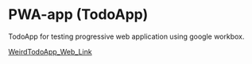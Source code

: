 # PWA-app (TodoApp)

TodoApp for testing progressive web application using google workbox.

 [WeirdTodoApp_Web_Link](https://weirdtodoapp.netlify.app/)
